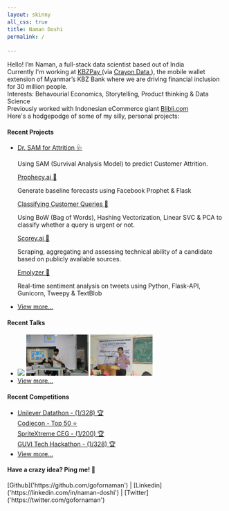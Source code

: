 ```yaml
---
layout: skinny
all_css: true
title: Naman Doshi
permalink: /

---
```

<div class='mb3'> 
Hello! I’m Naman, a full-stack data scientist based out of India <br> 
Currently I'm working at <a target='_blank' href='https://www.kbzpay.com/personal/en'> KBZPay </a> 
    (via <a target='_blank' href='https://www.crayondata.com/'> Crayon Data </a>), the mobile wallet extension of Myanmar’s KBZ Bank where we are driving financial inclusion for 30 million people. <br>
Interests: Behavourial Economics, Storytelling, Product thinking & Data Science <br>
Previously worked with Indonesian eCommerce giant <a target='_blank' href='https://www.blibli.com/'> Blibli.com </a> <br>
Here's a hodgepodge of some of my silly, personal projects:
  </div>

<!-- <h4 class='mt4'>Recent Works</h4>
 <ul class='m0 list-reset sm-col-4'>
 <li class='mb1'>   
                        <img src="/assets/img/misc/w1.png"  style="width:30%">
                         <img src="/assets/img/misc/w2.png"  style="width:30%" >
                         <img src="/assets/img/misc/w3.png"  style="width:30%" >
                         <img src="/assets/img/misc/w4.png"  style="width:30%" >

              </li>
</ul> -->

<h4 class='mt4'>Recent Projects</h4>
 <ul class='m0 list-reset sm-col-4'>
 <li class='mb1'>
    <a target='_blank' href='https://github.com/gofornaman/Survival-Analysis-for-Attrition'>
     Dr. SAM for Attrition 🩺  
    </a>
    <div class ='mb2'>
    <p> Using SAM (Survival Analysis Model) to predict Customer Attrition. 
    </p> </div> 
    <a target='_blank' href='https://prophecy-ai.herokuapp.com/'>
     Prophecy.ai 🔮  
    </a>
    <div class ='mb2'>
    <p>Generate baseline forecasts using Facebook Prophet & Flask 
    </p> </div>
    <a target='_blank' href='https://github.com/gofornaman/All-things-NLP/blob/master/Hashing%20Vectorizer%20to%20classify%20queries/notebook.ipynb'>
     Classifying Customer Queries 📱  
    </a>
    <div class ='mb2'>
    <p> Using BoW (Bag of Words), Hashing Vectorization, Linear SVC & PCA to classify whether a query is urgent or not. 
    </p> </div>
    <!-- <a target='_blank' href='https://github.com/gofornaman/Fraud-Trader-Identification-Model'>
     Trader Idenfication Model (TIM) 👥 
    </a>
    <div class ='mb2'>
    <p> Unsupervised fuzzy clustering on 1 million data points
    </p> </div> -->
    <a target='_blank' href='https://towardsdatascience.com/solving-real-world-problem-using-data-science-e2236159a1a9'>
     Scorey.ai 💯
    </a>
    <div>
    <p> Scraping, aggregating and assessing technical ability of a candidate based on publicly available sources.
    </p> </div>
    <a target='_blank' href='http://emolyzer.herokuapp.com/'>
     Emolyzer 😬 
    </a>
    <div>
    <p> Real-time sentiment analysis on tweets using Python, Flask-API, Gunicorn, Tweepy & TextBlob 
    </p> </div>
    </li>
    <li class='mb1'><a class='italic' href='/projects'>View more...</a></li>
    </ul>

<h4 class='mt4'>Recent Talks</h4>
 <ul class='m0 list-reset sm-col-4'>
 <li class='mb1'>   
                        <img src="/assets/img/misc/1.jpg"  style="width:30%">
                         <img src="/assets/img/misc/5.2.jpg"  style="width:30%" >
                         <img src="/assets/img/misc/6.2.jpg"  style="width:30%" >
              </li>
<li class='mb1'><a class='italic' href='/talks'>View more...</a></li>
</ul>


<h4 class='mt4'>Recent Competitions</h4>
 <ul class='m0 list-reset sm-col-4'>
 <li class='mb1'>
    <a class='h4 black' target= '_blank' href='/competitions'>
     Unilever Datathon - (1/328) 🏆  
    </a> <br>
    <a class='h4 black' target='_blank' href='/competitions'>
     Codiecon - Top 50 ⭐
    </a> <br>
    <a class='h4 black' target='_blank' href='/competitions'>
     SpriteXtreme CEG - (1/200) 🏆 
    </a> <br>
    <a class='h4 black' target='_blank' href='/competitions'>
     GUVI Tech Hackathon - (1/328) 🏆 
    </a>
    </li>
    <li class='mb1'><a class='italic' href='/competitions'>View more...</a></li>
    </ul>


<h4 class='mt4'>Have a crazy idea? Ping me! 🌟 </h4>
[Github]('https://github.com/gofornaman') | [Linkedin]('https://linkedin.com/in/naman-doshi') |
[Twitter]('https://twitter.com/gofornaman') 
